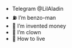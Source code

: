 - Telegram @LilAladin
- ⛽ I’m benzo-man 
- 🤑 I’m invented money
- 🤡 I’m clown
- 🗿 How to live

<!---
ESSKEETIT
--->
